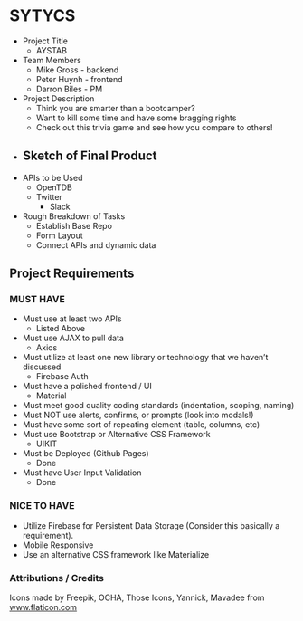# SYTYCS

- Project Title
  - AYSTAB
- Team Members
  - Mike Gross - backend
  - Peter Huynh - frontend
  - Darron Biles - PM
- Project Description
  - Think you are smarter than a bootcamper?
  - Want to kill some time and have some bragging rights
  - Check out this trivia game and see how you compare to others!
- Sketch of Final Product
  -
- APIs to be Used
  - OpenTDB
  - Twitter
    - Slack
- Rough Breakdown of Tasks
  - Establish Base Repo
  - Form Layout
  - Connect APIs and dynamic data

## Project Requirements

### MUST HAVE

- Must use at least two APIs
  - Listed Above
- Must use AJAX to pull data
  - Axios
- Must utilize at least one new library or technology that we haven’t discussed
  - Firebase Auth
- Must have a polished frontend / UI
  - Material
- Must meet good quality coding standards (indentation, scoping, naming)
- Must NOT use alerts, confirms, or prompts (look into modals!)
- Must have some sort of repeating element (table, columns, etc)
- Must use Bootstrap or Alternative CSS Framework
  - UIKIT
- Must be Deployed (Github Pages)
  - Done
- Must have User Input Validation
  - Done

### NICE TO HAVE

- Utilize Firebase for Persistent Data Storage (Consider this basically a requirement).
- Mobile Responsive
- Use an alternative CSS framework like Materialize

### Attributions / Credits

Icons made by Freepik, OCHA, Those Icons, Yannick, Mavadee from www.flaticon.com